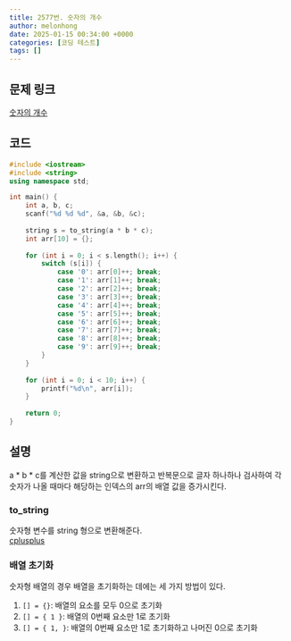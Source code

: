 ```yaml
---
title: 2577번. 숫자의 개수
author: melonhong
date: 2025-01-15 00:34:00 +0000
categories: [코딩 테스트]
tags: []
---
```


## 문제 링크
[숫자의 개수](https://www.acmicpc.net/problem/2577)


## 코드

```c++
#include <iostream>
#include <string>
using namespace std;

int main() {
    int a, b, c;
    scanf("%d %d %d", &a, &b, &c);
    
    string s = to_string(a * b * c);
    int arr[10] = {};
    
    for (int i = 0; i < s.length(); i++) {
        switch (s[i]) {
            case '0': arr[0]++; break;
            case '1': arr[1]++; break;
            case '2': arr[2]++; break;
            case '3': arr[3]++; break;
            case '4': arr[4]++; break;
            case '5': arr[5]++; break;
            case '6': arr[6]++; break;
            case '7': arr[7]++; break;
            case '8': arr[8]++; break;
            case '9': arr[9]++; break;
        }
    }
    
    for (int i = 0; i < 10; i++) {
        printf("%d\n", arr[i]);
    }
    
    return 0;
}
```


## 설명
a * b * c를 계산한 값을 string으로 변환하고 반복문으로 글자 하나하나 검사하여 각 숫자가 나올 때마다 해당하는 인덱스의 arr의 배열 값을 증가시킨다.

### to_string
숫자형 변수를 string 형으로 변환해준다.  
[cplusplus](https://cplusplus.com/reference/string/to_string/)

### 배열 초기화
숫자형 배열의 경우 배열을 초기화하는 데에는 세 가지 방법이 있다.  
1. `[] = {}`: 배열의 요소를 모두 0으로 초기화
2. `[] = { 1 }`: 배열의 0번째 요소만 1로 초기화
3. `[] = { 1, }`: 배열의 0번째 요소만 1로 초기화하고 나머진 0으로 초기화